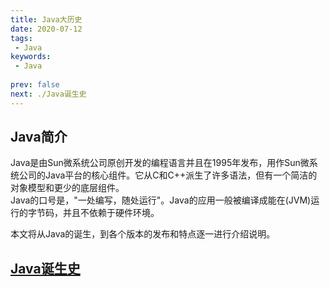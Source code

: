 ```yaml
---
title: Java大历史
date: 2020-07-12
tags:
 - Java
keywords:
 - Java
 
prev: false
next: ./Java诞生史
---
```


## Java简介

Java是由Sun微系统公司原创开发的编程语言并且在1995年发布，用作Sun微系统公司的Java平台的核心组件。它从C和C++派生了许多语法，但有一个简洁的对象模型和更少的底层组件。<br>
Java的口号是，"一处编写，随处运行"。Java的应用一般被编译成能在(JVM)运行的字节码，并且不依赖于硬件环境。<br>

本文将从Java的诞生，到各个版本的发布和特点逐一进行介绍说明。

## [Java诞生史](./Java诞生史)


